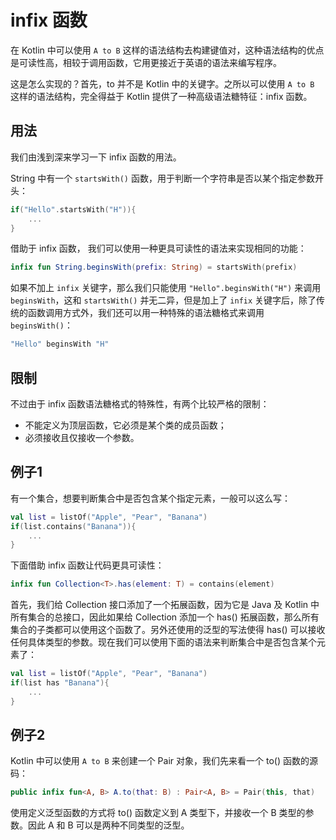 # infix 函数

在 Kotlin 中可以使用 `A to B` 这样的语法结构去构建键值对，这种语法结构的优点是可读性高，相较于调用函数，它用更接近于英语的语法来编写程序。

这是怎么实现的？首先，to 并不是 Kotlin 中的关键字。之所以可以使用 `A to B` 这样的语法结构，完全得益于 Kotlin 提供了一种高级语法糖特征：infix 函数。



## 用法

我们由浅到深来学习一下 infix 函数的用法。

String 中有一个 `startsWith()` 函数，用于判断一个字符串是否以某个指定参数开头：

```kotlin
if("Hello".startsWith("H")){
    ...
}
```

借助于 infix 函数， 我们可以使用一种更具可读性的语法来实现相同的功能：

```kotlin
infix fun String.beginsWith(prefix: String) = startsWith(prefix)
```

如果不加上 `infix` 关键字，那么我们只能使用 `"Hello".beginsWith("H")` 来调用 `beginsWith`，这和 `startsWith()` 并无二异，但是加上了 `infix` 关键字后，除了传统的函数调用方式外，我们还可以用一种特殊的语法糖格式来调用 `beginsWith()`：

```kotlin
"Hello" beginsWith "H"
```



## 限制

不过由于 infix 函数语法糖格式的特殊性，有两个比较严格的限制：

- 不能定义为顶层函数，它必须是某个类的成员函数；
- 必须接收且仅接收一个参数。



## 例子1

有一个集合，想要判断集合中是否包含某个指定元素，一般可以这么写：

```kotlin
val list = listOf("Apple", "Pear", "Banana")
if(list.contains("Banana")){
    ...
}
```

下面借助 infix 函数让代码更具可读性：

```kotlin
infix fun Collection<T>.has(element: T) = contains(element)
```

首先，我们给 Collection 接口添加了一个拓展函数，因为它是 Java 及 Kotlin 中所有集合的总接口，因此如果给 Collection 添加一个 has() 拓展函数，那么所有集合的子类都可以使用这个函数了。另外还使用的泛型的写法使得 has() 可以接收任何具体类型的参数。现在我们可以使用下面的语法来判断集合中是否包含某个元素了：

```kotlin
val list = listOf("Apple", "Pear", "Banana")
if(list has "Banana"){
    ...
}
```



## 例子2

Kotlin 中可以使用 `A to B` 来创建一个 Pair 对象，我们先来看一个 to() 函数的源码：

```kotlin
public infix fun<A, B> A.to(that: B) : Pair<A, B> = Pair(this, that)
```

使用定义泛型函数的方式将 to() 函数定义到 A 类型下，并接收一个 B 类型的参数。因此 A 和 B 可以是两种不同类型的泛型。